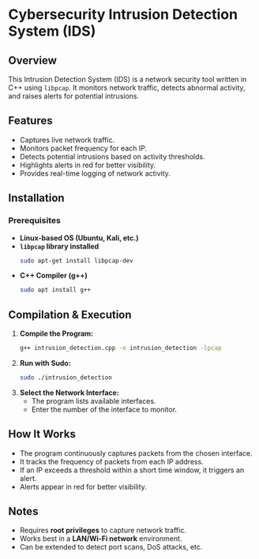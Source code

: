 # Cybersecurity Intrusion Detection System (IDS)

## Overview
This Intrusion Detection System (IDS) is a network security tool written in C++ using `libpcap`. It monitors network traffic, detects abnormal activity, and raises alerts for potential intrusions.

## Features
- Captures live network traffic.
- Monitors packet frequency for each IP.
- Detects potential intrusions based on activity thresholds.
- Highlights alerts in red for better visibility.
- Provides real-time logging of network activity.

## Installation
### Prerequisites
- **Linux-based OS (Ubuntu, Kali, etc.)**
- **`libpcap` library installed**
  ```sh
  sudo apt-get install libpcap-dev
  ```
- **C++ Compiler (g++)**
  ```sh
  sudo apt install g++
  ```

## Compilation & Execution
1. **Compile the Program:**
   ```sh
   g++ intrusion_detection.cpp -o intrusion_detection -lpcap
   ```
2. **Run with Sudo:**
   ```sh
   sudo ./intrusion_detection
   ```
3. **Select the Network Interface:**
   - The program lists available interfaces.
   - Enter the number of the interface to monitor.

## How It Works
- The program continuously captures packets from the chosen interface.
- It tracks the frequency of packets from each IP address.
- If an IP exceeds a threshold within a short time window, it triggers an alert.
- Alerts appear in red for better visibility.

## Notes
- Requires **root privileges** to capture network traffic.
- Works best in a **LAN/Wi-Fi network** environment.
- Can be extended to detect port scans, DoS attacks, etc.
